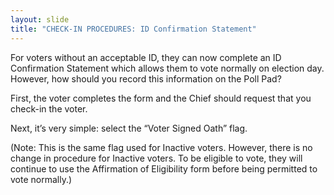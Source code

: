 ```yaml
---
layout: slide
title: "CHECK-IN PROCEDURES: ID Confirmation Statement"
---
```


For voters without an acceptable ID, they can now complete an ID Confirmation Statement which allows them to vote normally on election day. However, how should you record this information on the Poll Pad?

First, the voter completes the form and the Chief should request that you check-in the voter.

Next, it’s very simple: select the “Voter Signed Oath” flag.

(Note: This is the same flag used for Inactive voters. However, there is no change in procedure for Inactive voters. To be eligible to vote, they will continue to use the Affirmation of Eligibility form before being permitted to vote normally.)
